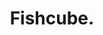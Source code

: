 ---
templateKey: 'home-page'
title: Fishcube.
meta_title: Fishing application to store your catch memories logically
meta_description: >-
  Store images and details of your catches in different locations and with different styles of angling
heading: Fishing application to store your catch memories logically.
registerButton: Register with Fishcube
description: >-
  Store images and details of your catches in different locations and with different styles of angling.
offerings:
  blurbs:
    - image: /img/connectBank.png
      text: >-
        Connect securely to your bank and allow read only access to account transactions.
    - image: /img/allocate.png
      text: >-
        Allocate expenses and revenue, assign to a tax bracket and fishcube automates the process.
    - image: /img/overview.png
      text: >-
        Get forecast's for profit, tax and expenses per month and end of year.
      class: >-
        image-desktop
    - image: /img/returns.png
      text: >-
        Submit tax returns using simplified pre-filled forms.
      class: >-
        image-hmrc
    # - image: /img/anotherYear.png
    #   text: >-
    #     Reminder and easy resubmit your return with a few small steps.
whoForTitle: Why fishcube
whoFor:
  - item: >-
      Store yor catches in a logical order.
  - item: >-
      Never loose those images again.
  - item: >-
      Descriptions of your catches how where when.
---